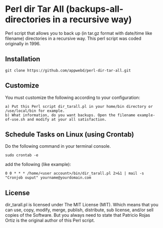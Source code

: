 # Perl dir Tar All (backups-all-directories in a recursive way)

Perl script that allows you to back up (in tar.gz format with date/time like filename) directories in a recursive way. This perl script was coded originally in 1996.

## Installation
```
git clone https://github.com/appwebd/perl-dir-tar-all.git
```

## Customize

You must customize the following according to your configuration:


```
a) Put this Perl script dir_tarall.pl in your home/bin directory or /use/local/bin for example.
b) What information, do you want backups. Open the filename example-of-use.sh and modify at your all satisfaction.
```

## Schedule Tasks on Linux (using Crontab)
Do the following command in your terminal console.
```
sudo crontab -e

```

add the following (like example):
```
0 0 * * * /home/<user account>/bin/dir_tarall.pl 2>&1 | mail -s "Cronjob ouput" yourname@yourdomain.com
```

## License
 dir_tarall.pl is licensed under The MIT License (MIT). Which means that you can use, copy, modify, merge, publish, distribute, sub license, and/or sell copies of the Software. But you always need to state that Patricio Rojas Ortiz is the original author of this Perl script.
